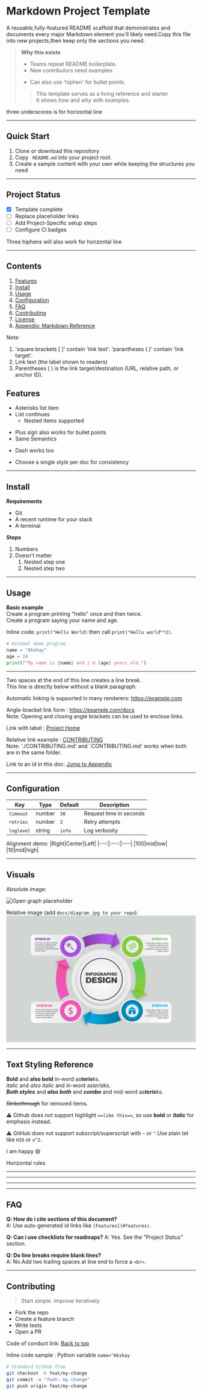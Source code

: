 # Markdown Project Template
A reusable,fully-featured README scaffold that demonstrates and documents every major Markdown element you'll likely need.Copy this file into new projects,then keep only the sections you need.  

> **Why this exists**  
>
>  * Teams repeat README boilerplate.
>  * New contributors need examples.
>  - Can also use 'hiphen' for bullet points.
> > This template serves as a living reference and starter  
> > It shows _how_ and _why_ with examples.  

three underscores  is for horizontal line
___

## Quick Start
1. Clone or download this repository
2. Copy ` README.md` into your project root.
3. Create a sample content with your own while keeping the structures you need  
___

## Project Status
* [X] Template complete
* [ ] Replace placeholder links
* [ ] Add Project-Specific setup steps
* [ ] Configure CI badges

Three hiphens  will also work for horizontal line

---
 
## Contents
1. [Features](#features)  
2. [Install](#install)
3. [Usage](#usage)
4. [Configuration](#configuration)
5. [FAQ](#faq)
6. [Contributing](#contributing)
7. [License](#license)
8. [Appendix: Markdown Reference](#appendix:markdown-reference)  

Note:  
1. 'square brackets [ ]' contain 'link text'. 'parantheses ( )' contain 'link target'.
2. Link text (the label shown to readers)
3. Parentheses ( ) is the link target/destination (URL, relative path, or anchor ID).
## Features

* Asterisks list item
* List continues  
    * Nested items supported
+ Plus sign also works for bullet points
+ Same Semantics
- Dash works too
* Choose a single style per doc for consistency

---

## Install
**Requirements**  
* Git
* A recent runtime for your stack
* A terminal  
   
**Steps**
1. Numbers
2. Doesn't matter
    1. Nested step one
    2. Nested step two
---
## Usage
**Basic example**  
Create a program printing "hello" once and then twice.    
Create a program saying your name and age.

Inline code: `print("Hello World)` then call `print("Hello world"*2)`.
```python
# minimal demo program
name = "Akshay"
age = 24
print(f"My name is {name} and i'm {age} years old.")
```

---
Two spaces at the end of this line creates a line break.  
This line is directly below without a blank paragraph.  
  

Automatic linking is supported in many renderers: https://example.com  


Angle-bracket link form : <https://example.com/docs>  
Note: Opening and closing angle brackets can be used to enclose links.  

Link with label : [Project Home](https://example.com)  

Relative link example : [CONTRIBUTING](./CONTRIBUTING.md)  
Note: './CONTRIBUTING.md' and '.CONTRIBUTING.md' works  when both are in the same folder.  

  
Link to an id in this doc: [Jump to Appendix](#appendix:markdown-reference) 

___
## Configuration

| Key | Type | Default |Description |  
| --- |--- | --- | --- |
| `timeout` | number | `30` |Request time in seconds |  
| `retries` | number | `2` |Retry attempts |  
| `loglevel` | string | `info` |Log verbosity |  

  
Alignment demo:
|Right|Center|Left|
|---:|:---:|:---|
|100|mid|low|
|10|mid|high|

---

## Visuals
Absolute image:

![Open graph placeholder](https://placehold.co/200x100)

Relative image (add `docs/diagram.jpg to your repo`):
![Architecture Diagram](./docs/diagram.jpg)

----

## Text Styling Reference

**Bold** and **also bold** in-word as**teris**ks.  
_italic_ and  _also italic_ and in-word as*teris*ks.  
***Both styles*** and ***also both*** and ***combo*** and mid-word as***teris***ks.  

~~Strikethrough~~ for removed items. 
   
⚠ Github does not support highlight `==like this==`, so use **bold** or ___italic___ for emphasis instead.
   
⚠ GitHub does not support subscript/superscript with `~` or `^`.Use plain tet like `H2O` or `x^2`.  

I am happy :smile:
    
Horizontal rules

___
***
---
___

## FAQ

**Q: How do i cite sections of this document?**  
A: Use auto-generated id links like `[Features](#features)`.  
  
**Q: Can i use checklists for roadmaps?**
A: Yes. See the "Project Status" section.  

**Q: Do line breaks require blank lines?**  
A: No.Add two trailing spaces at line end to force a `<br>`.

---
## Contributing
> Start simple. Improve iteratively.

- Fork the repo
- Create a feature branch
- Write tests
- Open a PR
  
Code of conduct link: [Back to top](#markdown-project-template)  
  
Inline code sample : Python variable `name="Akshay`
```bash
# Standard GitHub flow
git checkout -b feat/my-change
git commit -m "feat: my change"
git push origin feat/my-change
```


